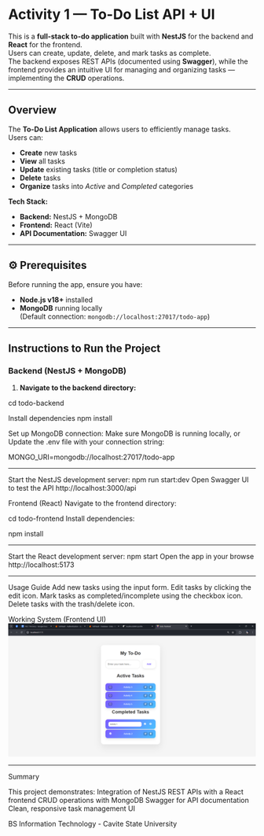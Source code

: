 #  Activity 1 — To-Do List API + UI

This is a **full-stack to-do application** built with **NestJS** for the backend and **React** for the frontend.  
Users can create, update, delete, and mark tasks as complete.  
The backend exposes REST APIs (documented using **Swagger**), while the frontend provides an intuitive UI for managing and organizing tasks — implementing the **CRUD** operations.

---

## Overview

The **To-Do List Application** allows users to efficiently manage tasks.  
Users can:
- **Create** new tasks  
- **View** all tasks  
- **Update** existing tasks (title or completion status)  
- **Delete** tasks  
- **Organize** tasks into *Active* and *Completed* categories  

**Tech Stack:**
- **Backend:** NestJS + MongoDB  
- **Frontend:** React (Vite)  
- **API Documentation:** Swagger UI  

---

## ⚙️ Prerequisites

Before running the app, ensure you have:
- **Node.js v18+** installed  
- **MongoDB** running locally  
  (Default connection: `mongodb://localhost:27017/todo-app`)

---

## Instructions to Run the Project

### Backend (NestJS + MongoDB)

1. **Navigate to the backend directory:**

cd todo-backend

Install dependencies
npm install

Set up MongoDB connection:
Make sure MongoDB is running locally, or
Update the .env file with your connection string:

MONGO_URI=mongodb://localhost:27017/todo-app

---

Start the NestJS development server:
npm run start:dev
Open Swagger UI to test the API
http://localhost:3000/api

Frontend (React)
Navigate to the frontend directory:

cd todo-frontend
Install dependencies:

npm install

---

Start the React development server:
npm start
Open the app in your browse
http://localhost:5173

---

Usage Guide
Add new tasks using the input form.
Edit tasks by clicking the edit icon.
Mark tasks as completed/incomplete using the checkbox icon.
Delete tasks with the trash/delete icon.


Working System (Frontend UI)
![alt text](image.png)

---

Summary

This project demonstrates:
Integration of NestJS REST APIs with a React frontend
CRUD operations with MongoDB
Swagger for API documentation
Clean, responsive task management UI

BS Information Technology - Cavite State University